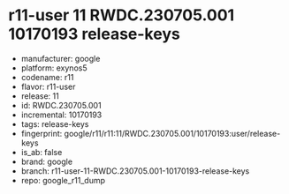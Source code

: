 # r11-user 11 RWDC.230705.001 10170193 release-keys
- manufacturer: google
- platform: exynos5
- codename: r11
- flavor: r11-user
- release: 11
- id: RWDC.230705.001
- incremental: 10170193
- tags: release-keys
- fingerprint: google/r11/r11:11/RWDC.230705.001/10170193:user/release-keys
- is_ab: false
- brand: google
- branch: r11-user-11-RWDC.230705.001-10170193-release-keys
- repo: google_r11_dump
